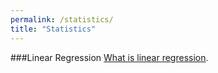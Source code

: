 ```yaml
---
permalink: /statistics/
title: "Statistics"
---
```


###Linear Regression
[What is linear regression](/statistics/mathsjax.md). 
